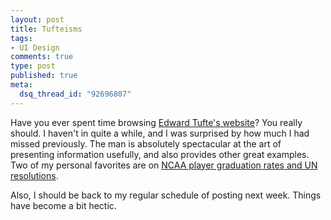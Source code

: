 ```yaml
--- 
layout: post
title: Tufteisms
tags: 
- UI Design
comments: true
type: post
published: true
meta: 
  dsq_thread_id: "92696807"
---
```

Have you ever spent time browsing <a href="http://www.edwardtufte.com/tufte/index">Edward Tufte's website</a>? You really should. I haven't in quite a while, and I was surprised by how much I had missed previously. The man is absolutely spectacular at the art of presenting information usefully, and also provides other great examples. Two of my personal favorites are on <a href="http://www.edwardtufte.com/bboard/q-and-a-fetch-msg?msg_id=0000SI&topic_id=1&topic=Ask%20E%2eT%2e">NCAA player graduation rates and UN resolutions</a>.

  Also, I should be back to my regular schedule of posting next week. Things have become a bit hectic.
